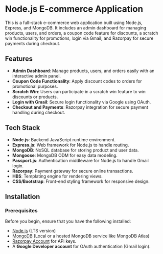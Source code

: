 # Node.js E-commerce Application

This is a full-stack e-commerce web application built using Node.js, Express, and MongoDB. It includes an admin dashboard for managing products, users, and orders, a coupon code feature for discounts, a scratch win functionality for promotions, login via Gmail, and Razorpay for secure payments during checkout.

## Features

- **Admin Dashboard**: Manage products, users, and orders easily with an interactive admin panel.
- **Coupon Code Functionality**: Apply discount codes to orders for promotional purposes.
- **Scratch Win**: Users can participate in a scratch win feature to win discounts or products.
- **Login with Gmail**: Secure login functionality via Google using OAuth.
- **Checkout and Payments**: Razorpay integration for secure payment handling during checkout.

## Tech Stack

- **Node.js**: Backend JavaScript runtime environment.
- **Express.js**: Web framework for Node.js to handle routing.
- **MongoDB**: NoSQL database for storing product and user data.
- **Mongoose**: MongoDB ODM for easy data modeling.
- **Passport.js**: Authentication middleware for Node.js to handle Gmail login.
- **Razorpay**: Payment gateway for secure online transactions.
- **HBS**: Templating engine for rendering views.
- **CSS/Bootstrap**: Front-end styling framework for responsive design.

## Installation

### Prerequisites

Before you begin, ensure that you have the following installed:

- [Node.js](https://nodejs.org/en/) (LTS version)
- [MongoDB](https://www.mongodb.com/) (Local or a hosted MongoDB service like MongoDB Atlas)
- [Razorpay Account](https://razorpay.com/) for API keys.
- A **Google Developer account** for OAuth authentication (Gmail login).

